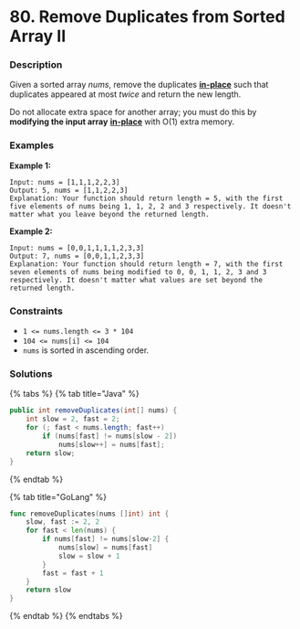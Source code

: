 # 80. Remove Duplicates from Sorted Array II

### Description

Given a sorted array _nums_, remove the duplicates [**in-place**](https://en.wikipedia.org/wiki/In-place_algorithm) such that duplicates appeared at most _twice_ and return the new length.

Do not allocate extra space for another array; you must do this by **modifying the input array** [**in-place**](https://en.wikipedia.org/wiki/In-place_algorithm) with O\(1\) extra memory.

### Examples

**Example 1:**

```text
Input: nums = [1,1,1,2,2,3]
Output: 5, nums = [1,1,2,2,3]
Explanation: Your function should return length = 5, with the first five elements of nums being 1, 1, 2, 2 and 3 respectively. It doesn't matter what you leave beyond the returned length.

```

**Example 2:**

```text
Input: nums = [0,0,1,1,1,1,2,3,3]
Output: 7, nums = [0,0,1,1,2,3,3]
Explanation: Your function should return length = 7, with the first seven elements of nums being modified to 0, 0, 1, 1, 2, 3 and 3 respectively. It doesn't matter what values are set beyond the returned length.

```

### **Constraints**

* `1 <= nums.length <= 3 * 104`
* `104 <= nums[i] <= 104`
* `nums` is sorted in ascending order.

### Solutions

{% tabs %}
{% tab title="Java" %}
```java
public int removeDuplicates(int[] nums) {
    int slow = 2, fast = 2;
    for (; fast < nums.length; fast++)
        if (nums[fast] != nums[slow - 2])
            nums[slow++] = nums[fast];
    return slow;
}
```
{% endtab %}

{% tab title="GoLang" %}
```go
func removeDuplicates(nums []int) int {
	slow, fast := 2, 2
	for fast < len(nums) {
		if nums[fast] != nums[slow-2] {
			nums[slow] = nums[fast]
			slow = slow + 1
		}
		fast = fast + 1
	}
	return slow
}
```
{% endtab %}
{% endtabs %}

